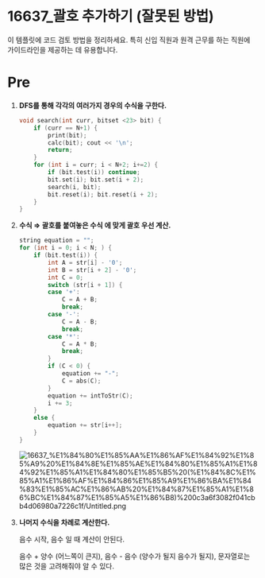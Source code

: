 # 16637_괄호 추가하기 (잘못된 방법)

이 템플릿에 코드 검토 방법을 정리하세요. 특히 신입 직원과 원격 근무를 하는 직원에 가이드라인을 제공하는 데 유용합니다.

# Pre

1. **DFS를 통해 각각의 여러가지 경우의 수식을 구한다.**

    ```cpp
    void search(int curr, bitset <23> bit) {
    	if (curr == N+1) {
    		print(bit);
    		calc(bit); cout << '\n';
    		return;
    	}
    	for (int i = curr; i < N+2; i+=2) {
    		if (bit.test(i)) continue;
    		bit.set(i); bit.set(i + 2);
    		search(i, bit);
    		bit.reset(i); bit.reset(i + 2);
    	}
    }
    ```

2. **수식 ⇒ 괄호를 붙여놓은 수식  에 맞게 괄호 우선 계산.**

    ```cpp
    string equation = "";
    for (int i = 0; i < N; ) {
    	if (bit.test(i)) {
    		int A = str[i] - '0';
    		int B = str[i + 2] - '0';
    		int C = 0;
    		switch (str[i + 1]) {
    		case '+':
    			C = A + B;
    			break;
    		case '-':
    			C = A - B;
    			break;
    		case '*':
    			C = A * B;
    			break;
    		}
    		if (C < 0) {
    			equation += "-";
    			C = abs(C);
    		}
    		equation += intToStr(C);
    		i += 3;
    	}
    	else {
    		equation += str[i++];
    	}
    }
    ```

    ![16637_%E1%84%80%E1%85%AA%E1%86%AF%E1%84%92%E1%85%A9%20%E1%84%8E%E1%85%AE%E1%84%80%E1%85%A1%E1%84%92%E1%85%A1%E1%84%80%E1%85%B5%20(%E1%84%8C%E1%85%A1%E1%86%AF%E1%84%86%E1%85%A9%E1%86%BA%E1%84%83%E1%85%AC%E1%86%AB%20%E1%84%87%E1%85%A1%E1%86%BC%E1%84%87%E1%85%A5%E1%86%B8)%200c3a6f3082f041cbb4d06980a7226c1f/Untitled.png](16637_%E1%84%80%E1%85%AA%E1%86%AF%E1%84%92%E1%85%A9%20%E1%84%8E%E1%85%AE%E1%84%80%E1%85%A1%E1%84%92%E1%85%A1%E1%84%80%E1%85%B5%20(%E1%84%8C%E1%85%A1%E1%86%AF%E1%84%86%E1%85%A9%E1%86%BA%E1%84%83%E1%85%AC%E1%86%AB%20%E1%84%87%E1%85%A1%E1%86%BC%E1%84%87%E1%85%A5%E1%86%B8)%200c3a6f3082f041cbb4d06980a7226c1f/Untitled.png)

3. **나머지 수식을 차례로 계산한다.**

    음수 시작, 음수 일 때 계산이 안된다. 

    음수 + 양수 (어느쪽이 큰지),  음수 - 음수 (양수가 될지 음수가 될지), 문자열로는 많은 것을 고려해줘야 알 수 있다.